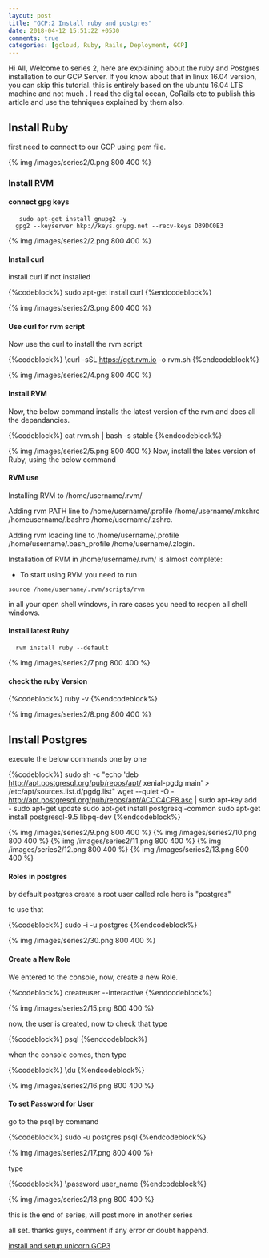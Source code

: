 ```yaml
---
layout: post
title: "GCP:2 Install ruby and postgres"
date: 2018-04-12 15:51:22 +0530
comments: true
categories: [gcloud, Ruby, Rails, Deployment, GCP]
---
```


Hi All, Welcome to series 2, here are explaining about the ruby and Postgres installation to our GCP Server. If you know about that in linux 16.04 version, you can skip this tutorial. this is entirely based on the ubuntu 16.04 LTS machine and not much . I read the digital ocean, GoRails etc to publish this article and use the tehniques explained by them also.

## Install Ruby

  first need to connect to our GCP using pem file.

  {% img /images/series2/0.png 800 400 %}

### Install RVM

#### connect gpg keys

```
   sudo apt-get install gnupg2 -y
  gpg2 --keyserver hkp://keys.gnupg.net --recv-keys D39DC0E3
```

  {% img /images/series2/2.png 800 400 %}

#### Install curl

  install curl if not installed

  {%codeblock%}
    sudo apt-get install curl
  {%endcodeblock%}

  {% img /images/series2/3.png 800 400 %}
#### Use curl for rvm script

  Now use the curl to install the rvm script

  {%codeblock%}
    \curl -sSL https://get.rvm.io -o rvm.sh
  {%endcodeblock%}

  {% img /images/series2/4.png 800 400 %}

#### Install RVM

  Now, the below command installs the latest version of the rvm and does all the depandancies.

  {%codeblock%}
    cat rvm.sh | bash -s stable
  {%endcodeblock%}

  {% img /images/series2/5.png 800 400 %}
  Now, install the lates version of Ruby, using the below command



#### RVM use

  Installing RVM to /home/username/.rvm/

  Adding rvm PATH line to /home/username/.profile /home/username/.mkshrc /homeusername/.bashrc /home/username/.zshrc.

  Adding rvm loading line to /home/username/.profile /home/username/.bash_profile /home/username/.zlogin.

  Installation of RVM in /home/username/.rvm/ is almost complete:

  * To start using RVM you need to run
  ```
  source /home/username/.rvm/scripts/rvm
```
in all your open shell windows, in rare cases you need to reopen all shell windows.

#### Install latest Ruby

  ```
    rvm install ruby --default
  ```

  {% img /images/series2/7.png 800 400 %}


#### check the ruby Version

  {%codeblock%}
    ruby -v
  {%endcodeblock%}

  {% img /images/series2/8.png 800 400 %}

## Install Postgres

  execute the below commands one by one

  {%codeblock%}
    sudo sh -c "echo 'deb http://apt.postgresql.org/pub/repos/apt/ xenial-pgdg main' > /etc/apt/sources.list.d/pgdg.list"
    wget --quiet -O - http://apt.postgresql.org/pub/repos/apt/ACCC4CF8.asc | sudo apt-key add -
    sudo apt-get update
    sudo apt-get install postgresql-common
    sudo apt-get install postgresql-9.5 libpq-dev
  {%endcodeblock%}

  {% img /images/series2/9.png 800 400 %}
  {% img /images/series2/10.png 800 400 %}
  {% img /images/series2/11.png 800 400 %}
  {% img /images/series2/12.png 800 400 %}
  {% img /images/series2/13.png 800 400 %}

#### Roles in postgres

  by default postgres create a root user called role here is "postgres"

  to use that

  {%codeblock%}
    sudo -i -u postgres
  {%endcodeblock%}

  {% img /images/series2/30.png 800 400 %}

#### Create a New Role

  We entered to the console, now, create a new Role.

  {%codeblock%}
    createuser --interactive
  {%endcodeblock%}

  {% img /images/series2/15.png 800 400 %}

now, the user is created, now to check that type

  {%codeblock%}
    psql
  {%endcodeblock%}

when the console comes, then type

  {%codeblock%}
    \du
  {%endcodeblock%}

  {% img /images/series2/16.png 800 400 %}

#### To set Password for User

go to the psql by command

  {%codeblock%}
    sudo -u postgres psql
  {%endcodeblock%}

  {% img /images/series2/17.png 800 400 %}

  type

  {%codeblock%}
    \password user_name
  {%endcodeblock%}

  {% img /images/series2/18.png 800 400 %}

this is the end of series, will post more in another series

all set. thanks guys, comment if any error or doubt happend.

<a href = "https://anoobbava.github.io/blog/2018/06/21/gcp-3-install-nginx-and-setup-unicorn/">install and setup unicorn GCP3 </a>

